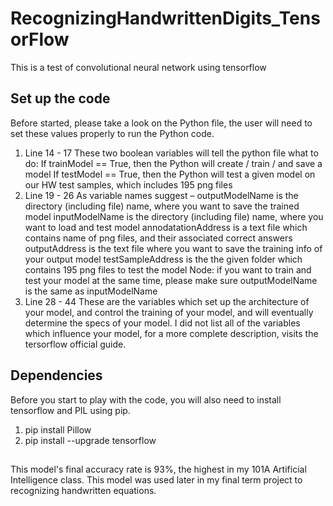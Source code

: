 # RecognizingHandwrittenDigits_TensorFlow
This is a test of convolutional neural network using tensorflow

## Set up the code
Before started, please take a look on the Python file, the user will need to set these values properly to run the Python code.
1. Line 14 - 17
These two boolean variables will tell the python file what to do:
If trainModel == True, then the Python will create / train / and save a model
If testModel == True, then the Python will test a given model on our HW test samples, which includes 195 png files
2. Line 19 - 26
As variable names suggest –
outputModelName is the directory (including file) name, where you want to save the trained model
inputModelName is the directory (including file) name, where you want to load and test model
annodatationAddress is a text file which contains name of png files, and their associated correct answers
outputAddress is the text file where you want to save the training info of your output model
testSampleAddress is the the given folder which contains 195 png files to test the model
Node: if you want to train and test your model at the same time, please make sure outputModelName is the same as inputModelName
3. Line 28 - 44
These are the variables which set up the architecture of your model, and control the training of your model, and will eventually determine the specs of your model.
I did not list all of the variables which influence your model, for a more complete description, visits the tersorflow official guide.

## Dependencies
Before you start to play with the code, you will also need to install tensorflow and PIL using pip.
1. pip install Pillow
2. pip install --upgrade tensorflow

## 
This model's final accuracy rate is 93%, the highest in my 101A Artificial Intelligence class. This model was used later in my final term project to recognizing handwritten equations.








